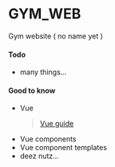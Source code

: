# GYM_WEB
Gym website ( no name yet )

#### Todo
 - many things...

#### Good to know
 - Vue
    > [Vue guide](https://vuejs.org/v2/guide/)
 - Vue components
 - Vue component templates
 - deez nutz...